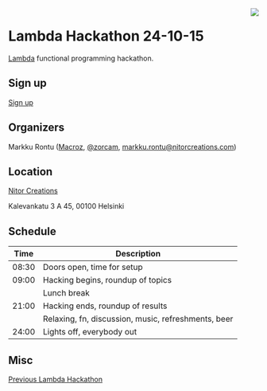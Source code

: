 <img src="https://raw.github.com/NitorCreations/LambdaHackathon/master/images/lambda.png" align="right" />

# Lambda Hackathon 24-10-15

[Lambda](https://wiki.helsinki.fi/display/lambda/) functional programming hackathon.

## Sign up

[Sign up](http://lanyrd.com/2015/lambdahack002/)

## Organizers

Markku Rontu ([Macroz](https://github.com/Macroz), [@zorcam](https://twitter.com/zorcam), markku.rontu@nitorcreations.com)

## Location

[Nitor Creations](https://www.nitor.fi)

Kalevankatu 3 A 45, 00100 Helsinki

## Schedule

| Time  | Description
| ----- | -----------
| 08:30 | Doors open, time for setup
| 09:00 | Hacking begins, roundup of topics
|       | Lunch break
| 21:00 | Hacking ends, roundup of results
|       | Relaxing, fn, discussion, music, refreshments, beer
| 24:00 | Lights off, everybody out

## Misc

[Previous Lambda Hackathon](https://wiki.helsinki.fi/display/lambda/Hackathon)
